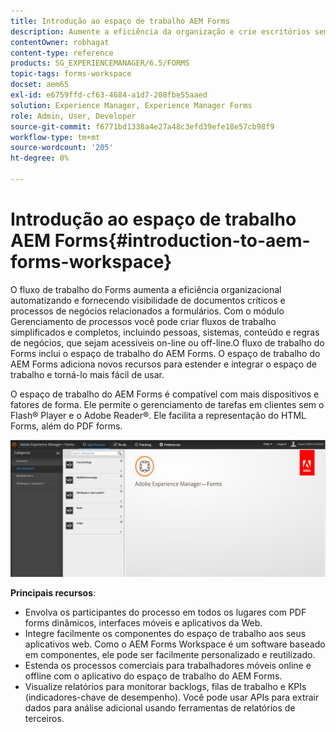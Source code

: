 ```yaml
---
title: Introdução ao espaço de trabalho AEM Forms
description: Aumente a eficiência da organização e crie escritórios sem papel por meio da automação de processos de negócios usando o espaço de trabalho do LiveCycle AEM Forms.
contentOwner: robhagat
content-type: reference
products: SG_EXPERIENCEMANAGER/6.5/FORMS
topic-tags: forms-workspace
docset: aem65
exl-id: e6759ffd-cf63-4684-a1d7-208fbe55aaed
solution: Experience Manager, Experience Manager Forms
role: Admin, User, Developer
source-git-commit: f6771bd1338a4e27a48c3efd39efe18e57cb98f9
workflow-type: tm+mt
source-wordcount: '205'
ht-degree: 0%

---
```


# Introdução ao espaço de trabalho AEM Forms{#introduction-to-aem-forms-workspace}

O fluxo de trabalho do Forms aumenta a eficiência organizacional automatizando e fornecendo visibilidade de documentos críticos e processos de negócios relacionados a formulários. Com o módulo Gerenciamento de processos você pode criar fluxos de trabalho simplificados e completos, incluindo pessoas, sistemas, conteúdo e regras de negócios, que sejam acessíveis on-line ou off-line.O fluxo de trabalho do Forms inclui o espaço de trabalho do AEM Forms. O espaço de trabalho do AEM Forms adiciona novos recursos para estender e integrar o espaço de trabalho e torná-lo mais fácil de usar.

O espaço de trabalho do AEM Forms é compatível com mais dispositivos e fatores de forma. Ele permite o gerenciamento de tarefas em clientes sem o Flash® Player e o Adobe Reader®. Ele facilita a representação do HTML Forms, além do PDF forms.

![html-ws](assets/html-ws.png)

**Principais recursos**:

* Envolva os participantes do processo em todos os lugares com PDF forms dinâmicos, interfaces móveis e aplicativos da Web.
* Integre facilmente os componentes do espaço de trabalho aos seus aplicativos web. Como o AEM Forms Workspace é um software baseado em componentes, ele pode ser facilmente personalizado e reutilizado.
* Estenda os processos comerciais para trabalhadores móveis online e offline com o aplicativo do espaço de trabalho do AEM Forms.
* Visualize relatórios para monitorar backlogs, filas de trabalho e KPIs (indicadores-chave de desempenho). Você pode usar APIs para extrair dados para análise adicional usando ferramentas de relatórios de terceiros.

